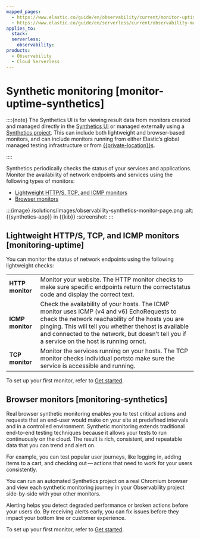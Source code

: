 ```yaml
---
mapped_pages:
  - https://www.elastic.co/guide/en/observability/current/monitor-uptime-synthetics.html
  - https://www.elastic.co/guide/en/serverless/current/observability-monitor-synthetics.html
applies_to:
  stack:
  serverless:
    observability:
products:
  - Observability
  - Cloud Serverless
---
```


# Synthetic monitoring [monitor-uptime-synthetics]

::::{note}
The Synthetics UI is for viewing result data from monitors created and managed directly in the [Synthetics UI](/solutions/observability/synthetics/create-monitors-ui.md) or managed externally using a [Synthetics project](/solutions/observability/synthetics/create-monitors-with-projects.md). This can include both lightweight and browser-based monitors, and can include monitors running from either Elastic’s global managed testing infrastructure or from [{{private-location}}s](/solutions/observability/synthetics/monitor-resources-on-private-networks.md).

::::

Synthetics periodically checks the status of your services and applications. Monitor the availability of network endpoints and services using the following types of monitors:

* [Lightweight HTTP/S, TCP, and ICMP monitors](/solutions/observability/synthetics/index.md#monitoring-uptime)
* [Browser monitors](/solutions/observability/synthetics/index.md#monitoring-synthetics)

:::{image} /solutions/images/observability-synthetics-monitor-page.png
:alt: {{synthetics-app}} in {{kib}}
:screenshot:
:::

## Lightweight HTTP/S, TCP, and ICMP monitors [monitoring-uptime]

You can monitor the status of network endpoints using the following lightweight checks:

|     |     |
| --- | --- |
| **HTTP monitor** | Monitor your website. The HTTP monitor checks to make sure specific endpoints return the correctstatus code and display the correct text. |
| **ICMP monitor** | Check the availability of your hosts. The ICMP monitor uses ICMP (v4 and v6) EchoRequests to check the network reachability of the hosts you are pinging. This will tell you whether thehost is available and connected to the network, but doesn’t tell you if a service on the host is running ornot. |
| **TCP monitor** | Monitor the services running on your hosts. The TCP monitor checks individual portsto make sure the service is accessible and running. |

To set up your first monitor, refer to [Get started](/solutions/observability/synthetics/get-started.md).

## Browser monitors [monitoring-synthetics]

Real browser synthetic monitoring enables you to test critical actions and requests that an end-user would make on your site at predefined intervals and in a controlled environment. Synthetic monitoring extends traditional end-to-end testing techniques because it allows your tests to run continuously on the cloud. The result is rich, consistent, and repeatable data that you can trend and alert on.

For example, you can test popular user journeys, like logging in, adding items to a cart, and checking out — actions that need to work for your users consistently.

You can run an automated Synthetics project on a real Chromium browser and view each synthetic monitoring journey in your Observability project side-by-side with your other monitors.

Alerting helps you detect degraded performance or broken actions before your users do. By receiving alerts early, you can fix issues before they impact your bottom line or customer experience.

To set up your first monitor, refer to [Get started](/solutions/observability/synthetics/get-started.md).